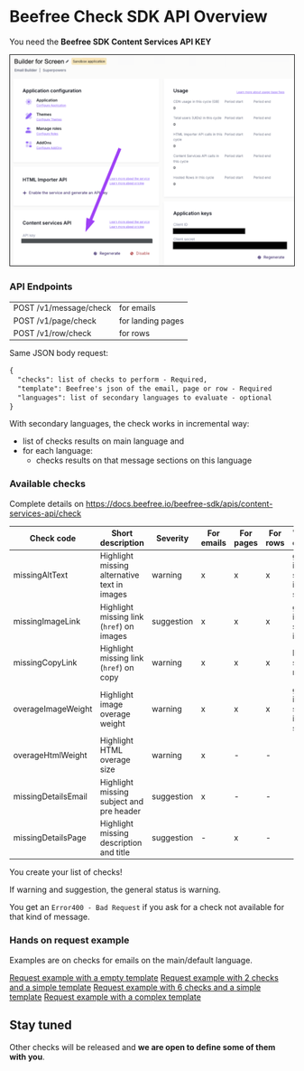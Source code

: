 # Beefree Check SDK API Overview

You need the **Beefree SDK Content Services API KEY**

<img src="sdk_api_key.png" alt="api key" width="600" style="border: 1px solid #000"/>


### API Endpoints
|                        |                   |
| ---------------------- | ----------------- |
| POST /v1/message/check | for emails        |
| POST /v1/page/check    | for landing pages |
| POST /v1/row/check     | for rows          |

Same JSON body request:
```
{
  "checks": list of checks to perform - Required,
  "template": Beefree's json of the email, page or row - Required
  "languages": list of secondary languages to evaluate - optional
}
```

With secondary languages, the check works in incremental way:
  - list of checks results on main language and
  - for each language:
    - checks results on that message sections on this language



### Available checks
 Complete details on https://docs.beefree.io/beefree-sdk/apis/content-services-api/check

| Check code          | Short description                            | Severity   | For emails | For pages | For rows | Widgets checked                   |
| ------------------- | -------------------------------------------- | ---------- | ---------- | --------- | -------- | --------------------------------- |
| missingAltText      | Highlight missing alternative text in images | warning    | x          | x         | x        | gif, image, sticker, icon, social |
| missingImageLink    | Highlight missing link (`href`) on images    | suggestion | x          | x         | x        | gif, image, sticker, icon         |
| missingCopyLink     | Highlight missing link (`href`) on copy      | warning    | x          | x         | x        | button, social, menu              |
| overageImageWeight  | Highlight image overage weight               | warning    | x          | x         | x        | gif, image, sticker, icon, social |
| overageHtmlWeight   | Highlight HTML overage size                  | warning    | x          | -         | -        | -                                 |
| missingDetailsEmail | Highlight missing subject and pre header     | suggestion | x          | -         | -        | -                                 |
| missingDetailsPage  | Highlight missing description and title      | suggestion | -          | x         | -        | -                                 |

You create your list of checks!

If warning and suggestion, the general status is warning.

You get an `Error400 - Bad Request` if you ask for a check not available for that kind of message.

### Hands on request example
Examples are on checks for emails on the main/default language.

[Request example with a empty template](./request_http/request_base.http)
[Request example with 2 checks and a simple template](./request_http/request_simple_template.http)
[Request example with 6 checks and a simple template](./request_http/request_simple_template_all_tests.http)
[Request example with a complex template](./request_http/request_complex_template.http)


## Stay tuned
Other checks will be released and **we are open to define some of them with you**.
